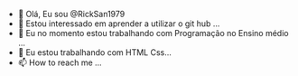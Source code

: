 - 👋 Olá, Eu sou @RickSan1979
- 👀 Estou interessado em aprender a utilizar o git hub ...
- 🌱 Eu no momento estou trabalhando com Programação no Ensino médio ...
- 💞️ Eu estou trabalhando com HTML Css...
- 📫 How to reach me ...

<!---
RickSan1979/RickSan1979 is a ✨ special ✨ repository because its `README.md` (this file) appears on your GitHub profile.
You can click the Preview link to take a look at your changes.
--->
